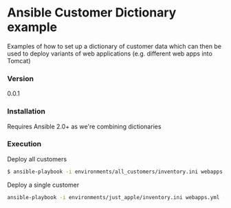 # Ansible Customer Dictionary example

Examples of how to set up a dictionary of customer data which can then be used to deploy variants of web applications (e.g. different web apps into Tomcat)

### Version
0.0.1

### Installation
Requires Ansible 2.0+ as we're combining dictionaries

### Execution
Deploy all customers
```sh
$ ansible-playbook -i environments/all_customers/inventory.ini webapps.yml -c local
```
Deploy a single customer
```sh
ansible-playbook -i environments/just_apple/inventory.ini webapps.yml -c local
```